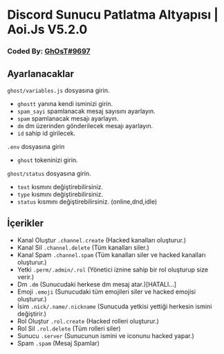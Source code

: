 # Discord Sunucu Patlatma Altyapısı | Aoi.Js V5.2.0
### Coded By: [GhOsT#9697](https://discord.com/users/573504001732116490)

## Ayarlanacaklar
`ghost/variables.js`  dosyasına girin. <br>
- `ghostt` yanına kendi isminizi girin. <br> 
- `spam_sayi` spamlanacak mesaj sayısını ayarlayın. <br>
- `spam` spamlanacak mesajı ayarlayın. <br>
- `dm` dm üzerinden gönderilecek mesajı ayarlayın.
- `id` sahip id girilecek.

`.env` dosyasına girin <br>
- `ghost` tokeninizi girin.

`ghost/status` dosyasına girin. <br>
- `text` kısmını değiştirebilirsiniz.
- `type` kısmını değiştirebilirsiniz.
- `status` kısmını değiştirebilirsiniz. (online,dnd,idle)



## İçerikler
- Kanal Oluştur `.channel.create` (Hacked kanalları oluşturur.)
- Kanal Sil `.channel.delete` (Tüm kanalları siler.)
- Kanal Spam `.channel.spam` (Tüm kanalları siler ve hacked kanalları oluşturur.)
- Yetki `.perm/.admin/.rol` (Yönetici iznine sahip bir rol oluşturup size verir.)
- Dm `.dm` (Sunucudaki herkese dm mesaj atar.)[HATALI...]
- Emoji `.emoji` (Sunucudaki tüm emojileri siler ve hacked emojisi oluşturur.)
- İsim `.nick/.name/.nickname` (Sunucuda yetkisi yettiği herkesin ismini değiştirir.)
- Rol Oluştur `.rol.create` (Hacked rolleri oluşturur.)
- Rol Sil `.rol.delete` (Tüm rolleri siler)
- Sunucu `.server` (Sunucunun ismini ve iconunu hacked yapar.)
- Spam `.spam` (Mesaj Spamlar)

